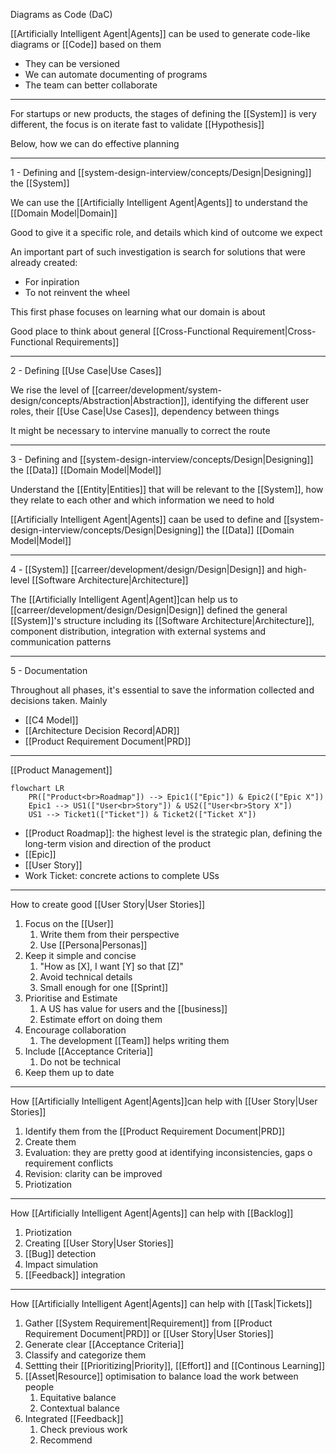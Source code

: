 Diagrams as Code (DaC)

[[Artificially Intelligent Agent|Agents]] can be used to generate code-like diagrams or [[Code]] based on them

- They can be versioned
- We can automate documenting of programs
- The team can better collaborate

---

For startups or new products, the stages of defining the [[System]] is very different, the focus is on iterate fast to validate [[Hypothesis]]

Below, how we can do effective planning

---

1 - Defining and [[system-design-interview/concepts/Design|Designing]] the [[System]]

We can use the [[Artificially Intelligent Agent|Agents]] to understand the [[Domain Model|Domain]]

Good to give it a specific role, and details which kind of outcome we expect

An important part of such investigation is search for solutions that were already created:

- For inpiration
- To not reinvent the wheel

This first phase focuses on learning what our domain is about

Good place to think about general [[Cross-Functional Requirement|Cross-Functional Requirements]]

----

2 - Defining [[Use Case|Use Cases]]

We rise the level of [[carreer/development/system-design/concepts/Abstraction|Abstraction]], identifying the different user roles, their [[Use Case|Use Cases]], dependency between things

It might be necessary to intervine manually to correct the route

----

3 - Defining and [[system-design-interview/concepts/Design|Designing]] the [[Data]] [[Domain Model|Model]]

Understand the [[Entity|Entities]] that will be relevant to the [[System]], how they relate to each other and which information we need to hold

[[Artificially Intelligent Agent|Agents]] caan be used to define and  [[system-design-interview/concepts/Design|Designing]] the [[Data]] [[Domain Model|Model]] 


---

4 - [[System]] [[carreer/development/design/Design|Design]] and high-level [[Software Architecture|Architecture]]

The [[Artificially Intelligent Agent|Agent]]can help us to [[carreer/development/design/Design|Design]] defined the general [[System]]'s structure including its [[Software Architecture|Architecture]], component distribution, integration with external systems and communication patterns

---

5 - Documentation

Throughout all phases, it's essential to save the information collected and decisions taken. Mainly

- [[C4 Model]] 
- [[Architecture Decision Record|ADR]]
- [[Product Requirement Document|PRD]]

---

[[Product Management]]

```mermaid
flowchart LR
    PR(["Product<br>Roadmap"]) --> Epic1(["Epic"]) & Epic2(["Epic X"])
    Epic1 --> US1(["User<br>Story"]) & US2(["User<br>Story X"])
    US1 --> Ticket1(["Ticket"]) & Ticket2(["Ticket X"])
```
- [[Product Roadmap]]: the highest level is the strategic plan, defining the long-term vision and direction of the product
- [[Epic]]
- [[User Story]]
- Work Ticket: concrete actions to complete USs

---

How to create good [[User Story|User Stories]]

1. Focus on the [[User]]
	1. Write them from their perspective
	2. Use [[Persona|Personas]]
2. Keep it simple and concise
	1. "How as [X], I want [Y] so that [Z]"
	2. Avoid technical details
	3. Small enough for one [[Sprint]]
3. Prioritise and Estimate
	1. A US has value for users and the [[business]]
	2. Estimate effort on doing them
4. Encourage collaboration
	1. The development [[Team]] helps writing them
5. Include [[Acceptance Criteria]]
	1. Do not be technical
6. Keep them up to date

---

How [[Artificially Intelligent Agent|Agents]]can help with [[User Story|User Stories]]

1. Identify them from the [[Product Requirement Document|PRD]]
2. Create them
3. Evaluation: they are pretty good at identifying inconsistencies, gaps o requirement conflicts
4. Revision: clarity can be improved
5. Priotization

---

How [[Artificially Intelligent Agent|Agents]] can help with [[Backlog]]

1. Priotization
2. Creating [[User Story|User Stories]]
3. [[Bug]] detection
4. Impact simulation
5. [[Feedback]] integration

---

How [[Artificially Intelligent Agent|Agents]] can help with [[Task|Tickets]]

1. Gather [[System Requirement|Requirement]] from [[Product Requirement Document|PRD]] or [[User Story|User Stories]]
2. Generate clear [[Acceptance Criteria]]
3. Classify and categorize them
4. Settting their [[Prioritizing|Priority]], [[Effort]] and [[Continous Learning]]
5. [[Asset|Resource]] optimisation to balance load the work between people
	1. Equitative balance
	2. Contextual balance
6. Integrated [[Feedback]]
	1. Check previous work
	2. Recommend
